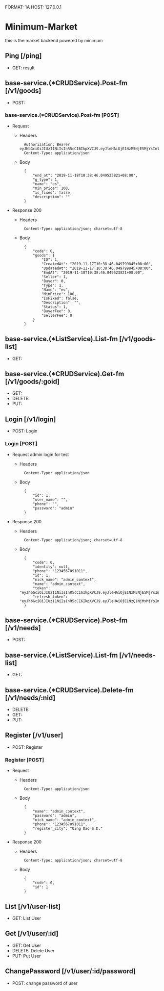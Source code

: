 FORMAT: 1A
HOST: 127.0.0.1

# Minimum-Market
this is the market backend powered by minimum

## Ping [/ping]


 + GET: result


## base-service.(*CRUDService).Post-fm [/v1/goods]


 + POST: 


### base-service.(*CRUDService).Post-fm [POST]

+ Request 

    + Headers

            Authorization: Bearer eyJhbGciOiJIUzI1NiIsInR5cCI6IkpXVCJ9.eyJleHAiOjE1NzM5NjE5MjYsImlzcyI6Ik15cmlhZC1EcmVhbWluIiwibmJmIjoxNTczOTU4MzE2LCJJc1JlZnJlc2hUb2tlbiI6ZmFsc2UsIlJlZnJlc2hUYXJnZXQiOm51bGwsIkN1c3RvbUZpZWxkIjp7IlVJRCI6MX19.M_xBsrw4IVemKBYHl_WlN9GdtEU4NyRUJImCYbaAmD4
            Content-Type: application/json

    + Body

            {
                "end_at": "2019-11-18T10:38:46.049523821+08:00",
                "g_type": 1,
                "name": "es",
                "min_price": 100,
                "is_fixed": false,
                "description": ""
            }


+ Response 200

    + Headers

            Content-Type: application/json; charset=utf-8

    + Body

            {
                "code": 0,
                "goods": {
                    "ID": 1,
                    "CreatedAt": "2019-11-17T10:38:46.049799845+08:00",
                    "UpdatedAt": "2019-11-17T10:38:46.049799845+08:00",
                    "EndAt": "2019-11-18T10:38:46.049523821+08:00",
                    "Seller": 1,
                    "Buyer": 0,
                    "Type": 1,
                    "Name": "es",
                    "MinPrice": 100,
                    "IsFixed": false,
                    "Description": "",
                    "Status": 1,
                    "BuyerFee": 0,
                    "SellerFee": 0
                }
            }


## base-service.(*ListService).List-fm [/v1/goods-list]


 + GET: 


## base-service.(*CRUDService).Get-fm [/v1/goods/:goid]


 + GET: 
 + DELETE: 
 + PUT: 


## Login [/v1/login]


 + POST: Login


### Login [POST]

+ Request admin login for test

    + Headers

            Content-Type: application/json

    + Body

            {
                "id": 1,
                "user_name": "",
                "phone": "",
                "password": "admin"
            }


+ Response 200

    + Headers

            Content-Type: application/json; charset=utf-8

    + Body

            {
                "code": 0,
                "identity": null,
                "phone": "1234567891011",
                "id": 1,
                "nick_name": "admin_context",
                "name": "admin_context",
                "token": "eyJhbGciOiJIUzI1NiIsInR5cCI6IkpXVCJ9.eyJleHAiOjE1NzM5NjE5MjYsImlzcyI6Ik15cmlhZC1EcmVhbWluIiwibmJmIjoxNTczOTU4MzE2LCJJc1JlZnJlc2hUb2tlbiI6ZmFsc2UsIlJlZnJlc2hUYXJnZXQiOm51bGwsIkN1c3RvbUZpZWxkIjp7IlVJRCI6MX19.M_xBsrw4IVemKBYHl_WlN9GdtEU4NyRUJImCYbaAmD4",
                "refresh_token": "eyJhbGciOiJIUzI1NiIsInR5cCI6IkpXVCJ9.eyJleHAiOjE1NzQ1NjMxMjYsImlzcyI6Ik15cmlhZC1EcmVhbWluIiwibmJmIjoxNTczOTU4MzE2LCJJc1JlZnJlc2hUb2tlbiI6dHJ1ZSwiUmVmcmVzaFRhcmdldCI6eyJleHAiOjE1NzM5NjE5MjYsImlzcyI6Ik15cmlhZC1EcmVhbWluIiwibmJmIjoxNTczOTU4MzE2LCJJc1JlZnJlc2hUb2tlbiI6ZmFsc2UsIlJlZnJlc2hUYXJnZXQiOm51bGwsIkN1c3RvbUZpZWxkIjp7IlVJRCI6MX19LCJDdXN0b21GaWVsZCI6eyJVSUQiOjF9fQ.emebmC8lscUy1iA6asPoZSpoN7J7msMcKvbLuWhRNz4"
            }


## base-service.(*CRUDService).Post-fm [/v1/needs]


 + POST: 


## base-service.(*ListService).List-fm [/v1/needs-list]


 + GET: 


## base-service.(*CRUDService).Delete-fm [/v1/needs/:nid]


 + DELETE: 
 + GET: 
 + PUT: 


## Register [/v1/user]


 + POST: Register


### Register [POST]

+ Request 

    + Headers

            Content-Type: application/json

    + Body

            {
                "name": "admin_context",
                "password": "admin",
                "nick_name": "admin_context",
                "phone": "1234567891011",
                "register_city": "Qing Dao S.D."
            }


+ Response 200

    + Headers

            Content-Type: application/json; charset=utf-8

    + Body

            {
                "code": 0,
                "id": 1
            }


## List [/v1/user-list]


 + GET: List User


## Get [/v1/user/:id]


 + GET: Get User
 + DELETE: Delete User
 + PUT: Put User


## ChangePassword [/v1/user/:id/password]


 + POST: change password of user

